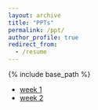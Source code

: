 ```yaml
---
layout: archive
title: "PPTs"
permalink: /ppt/
author_profile: true
redirect_from:
  - /resume
---
```


{% include base_path %}

* [week 1](../files/summer%20intern%20PPT/week1.pdf)
* [week 2](../files/summer%20intern%20PPT/week2.pdf)

<!-- 
Skills
======
* Skill 1
* Skill 2
  * Sub-skill 2.1
  * Sub-skill 2.2
  * Sub-skill 2.3
* Skill 3

Publications
======
  <ul>{% for post in site.publications reversed %}
    {% include archive-single-cv.html %}
  {% endfor %}</ul>
  
Talks
======
  <ul>{% for post in site.talks reversed %}
    {% include archive-single-talk-cv.html  %}
  {% endfor %}</ul>
  
Teaching
======
  <ul>{% for post in site.teaching reversed %}
    {% include archive-single-cv.html %}
  {% endfor %}</ul>
  
Service and leadership
======
* Currently signed in to 43 different slack teams 
 -->
